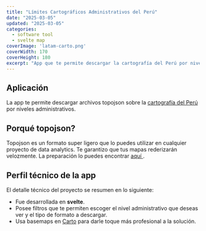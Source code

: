 ```yaml
---
title: "Límites Cartográficos Administrativos del Perú"
date: "2025-03-05"
updated: "2025-03-05"
categories: 
  - software tool
  - svelte map
coverImage: 'latam-carto.png'
coverWidth: 170
coverHeight: 180
excerpt: "App que te permite descargar la cartografía del Perú por niveles geográficos"
---
```

## Aplicación
La app te permite descargar archivos topojson sobre la <a href="https://ccalobeto.github.io/latam-cartography/">cartografía del Perú </a> por niveles administrativos.

## Porqué topojson?
Topojson es un formato super ligero que lo puedes utilizar en cualquier proyecto de data analytics. Te garantizo que tus mapas rederizarán velozmente. La preparación lo puedes encontrar <a href="https://github.com/ccalobeto/latam-atlas">aquí </a>.

## Perfil técnico de la app
El detalle técnico del proyecto se resumen en lo siguiente:
- Fue desarrollada en **svelte**.
- Posee filtros que te permiten escoger el nivel administrativo que deseas ver y el tipo de formato a descargar.
- Usa basemaps en <a href="https://carto.com/basemaps"> Carto</a> para darle toque más profesional a la solución.

